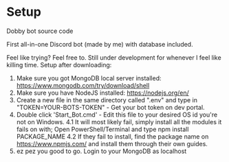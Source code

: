 # Setup
Dobby bot source code

First all-in-one Discord bot (made by me) with database included.

Feel like trying? Feel free to. Still under development for whenever I feel like killing time.
Setup after downloading:
1. Make sure you got MongoDB local server installed: https://www.mongodb.com/try/download/shell
2. Make sure you have NodeJS installed: https://nodejs.org/en/
3. Create a new file in the same directory called ".env" and type in "TOKEN=YOUR-BOTS-TOKEN" - Get your bot token on dev portal.
4. Double click 'Start_Bot.cmd' - Edit this file to your desired OS id you're not on Windows.
4.1 It will most likely fail, simply install all the modules it fails on with; Open PowerShell/Terminal and type npm install PACKAGE_NAME
4.2 If they fail to install, find the package name on https://www.npmjs.com/ and install them through their own guides.
5. ez pez you good to go. Login to your MongoDB as localhost

